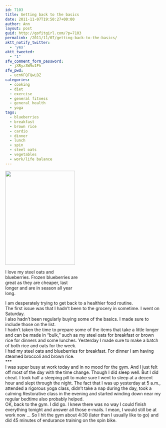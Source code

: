```yaml
---
id: 7103
title: Getting back to the basics
date: 2011-11-07T19:50:27+00:00
author: Ann
layout: post
guid: http://gofitgirl.com/?p=7103
permalink: /2011/11/07/getting-back-to-the-basics/
aktt_notify_twitter:
  - 'yes'
aktt_tweeted:
  - "1"
sfw_comment_form_password:
  - jXRyz3W9u1Fh
sfw_pwd:
  - ucnKFQFQwLBZ
categories:
  - cooking
  - diet
  - exercise
  - general fitness
  - general health
  - yoga
tags:
  - blueberries
  - breakfast
  - brown rice
  - cardio
  - dinner
  - lunch
  - spin
  - steel oats
  - vegetables
  - work/life balance
---
```

<div id="attachment_7110" style="width: 233px" class="wp-caption alignleft">
  <a href="http://gofitgirl.com/blog/wp-content/uploads/2011/11/oats-berries1.jpg"><img class="size-medium wp-image-7110" title="oats berries" src="http://gofitgirl.com/blog/wp-content/uploads/2011/11/oats-berries1-223x300.jpg" alt="" width="223" height="300" /></a>
  
  <p class="wp-caption-text">
    I love my steel oats and blueberries. Frozen blueberries are great as they are cheaper, last longer and are in season all year long.
  </p>
</div>

  
I am desperately trying to get back to a healthier food routine.  
The first issue was that I hadn&#8217;t been to the grocery in sometime. I went on Saturday.  
I also hadn&#8217;t been regularly buying some of the basics. I made sure to include those on the list.  
I hadn&#8217;t taken the time to prepare some of the items that take a little longer and can be made in &#8220;bulk,&#8221; such as my steel oats for breakfast or brown rice for dinners and some lunches. Yesterday I made sure to make a batch of both rice and oats for the week.  
I had my steel oats and blueberries for breakfast. For dinner I am having steamed broccoli and brown rice.  
\***  
I was super busy at work today and in no mood for the gym. And I just felt off most of the day with the time change. Though I did sleep well. But I did cheat. I took half a sleeping pill to make sure I went to sleep at a decent hour and slept through the night. The fact that I was up yesterday at 5 a.m., attended a rigorous yoga class, didn&#8217;t take a nap during the day, took a calming Restorative class in the evening and started winding down near my regular bedtime also probably helped.  
OK, back to the gym. I did go. I knew there was no way I could finish everything tonight and answer all those e-mails. I mean, I would still be at work now &#8230; So I hit the gym about 4:30 (later than I usually like to go) and did 45 minutes of endurance training on the spin bike.